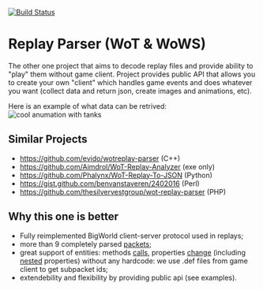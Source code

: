 [![Build Status](https://travis-ci.org/Monstrofil/replays_unpack.svg?branch=master)](https://travis-ci.org/Monstrofil/replays_unpack)

# Replay Parser (WoT & WoWS)

The other one project that aims to decode replay files and provide ability to "play"
them without game client. Project provides public API that allows you to create your own
"client" which handles game events and does whatever you want (collect data and return json, 
create images and animations, etc).

Here is an example of what data can be retrived:
![cool anumation with tanks](docs/files/animation.gif)

## Similar Projects

- https://github.com/evido/wotreplay-parser (C++)
- https://github.com/Aimdrol/WoT-Replay-Analyzer (exe only)
- https://github.com/Phalynx/WoT-Replay-To-JSON (Python)
- https://gist.github.com/benvanstaveren/2402016 (Perl)
- https://github.com/thesilvervestgroup/wot-replay-parser (PHP)


## Why this one is better
- Fully reimplemented BigWorld client-server protocol used in replays;
- more than 9 completely parsed [packets](docs/Packets.md);
- great support of entities: methods [calls](docs/Packets/0x8.md), properties [change](docs/Packets/0x8.md) 
  (including [nested](docs/Packets/0x22.md) properties) without any hardcode: 
  we use .def files from game client to get subpacket ids;
- extendebility and flexibility by providing public api (see examples).
